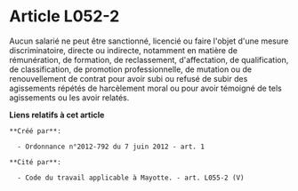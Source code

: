 # Article L052-2

Aucun salarié ne peut être sanctionné, licencié ou faire l'objet d'une mesure discriminatoire, directe ou indirecte,
notamment en matière de rémunération, de formation, de reclassement, d'affectation, de qualification, de classification, de
promotion professionnelle, de mutation ou de renouvellement de contrat pour avoir subi ou refusé de subir des agissements
répétés de harcèlement moral ou pour avoir témoigné de tels agissements ou les avoir relatés.

**Liens relatifs à cet article**

	**Créé par**:

	  - Ordonnance n°2012-792 du 7 juin 2012 - art. 1

	**Cité par**:

	  - Code du travail applicable à Mayotte. - art. L055-2 (V)
